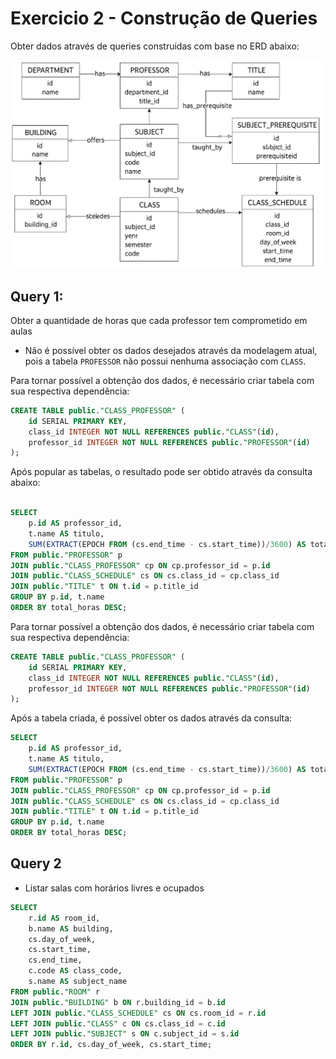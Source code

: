 # Exercicio 2 - Construção de Queries

Obter dados através de queries construidas com base no ERD abaixo:

![ERD](./docs/imagens/image.png)

## Query 1:

Obter a quantidade de horas que cada professor tem comprometido em aulas

- Não é possível obter os dados desejados através da modelagem atual, pois a tabela `PROFESSOR` não possui nenhuma associação com `CLASS`.

Para tornar possível a obtenção dos dados, é necessário criar tabela com sua respectiva dependência:

```sql
CREATE TABLE public."CLASS_PROFESSOR" (
    id SERIAL PRIMARY KEY,
    class_id INTEGER NOT NULL REFERENCES public."CLASS"(id),
    professor_id INTEGER NOT NULL REFERENCES public."PROFESSOR"(id)
);
```

Após popular as tabelas, o resultado pode ser obtido através da consulta abaixo:

```sql

SELECT
    p.id AS professor_id,
    t.name AS titulo,
    SUM(EXTRACT(EPOCH FROM (cs.end_time - cs.start_time))/3600) AS total_horas
FROM public."PROFESSOR" p
JOIN public."CLASS_PROFESSOR" cp ON cp.professor_id = p.id
JOIN public."CLASS_SCHEDULE" cs ON cs.class_id = cp.class_id
JOIN public."TITLE" t ON t.id = p.title_id
GROUP BY p.id, t.name
ORDER BY total_horas DESC;

```

Para tornar possível a obtenção dos dados, é necessário criar tabela com sua respectiva dependência:

```sql
CREATE TABLE public."CLASS_PROFESSOR" (
    id SERIAL PRIMARY KEY,
    class_id INTEGER NOT NULL REFERENCES public."CLASS"(id),
    professor_id INTEGER NOT NULL REFERENCES public."PROFESSOR"(id)
);
```

Após a tabela criada, é possível obter os dados através da consulta:

```sql
SELECT
    p.id AS professor_id,
    t.name AS titulo,
    SUM(EXTRACT(EPOCH FROM (cs.end_time - cs.start_time))/3600) AS total_horas
FROM public."PROFESSOR" p
JOIN public."CLASS_PROFESSOR" cp ON cp.professor_id = p.id
JOIN public."CLASS_SCHEDULE" cs ON cs.class_id = cp.class_id
JOIN public."TITLE" t ON t.id = p.title_id
GROUP BY p.id, t.name
ORDER BY total_horas DESC;
```

## Query 2

- Listar salas com horários livres e ocupados

```sql
SELECT
    r.id AS room_id,
    b.name AS building,
    cs.day_of_week,
    cs.start_time,
    cs.end_time,
    c.code AS class_code,
    s.name AS subject_name
FROM public."ROOM" r
JOIN public."BUILDING" b ON r.building_id = b.id
LEFT JOIN public."CLASS_SCHEDULE" cs ON cs.room_id = r.id
LEFT JOIN public."CLASS" c ON cs.class_id = c.id
LEFT JOIN public."SUBJECT" s ON c.subject_id = s.id
ORDER BY r.id, cs.day_of_week, cs.start_time;
```
